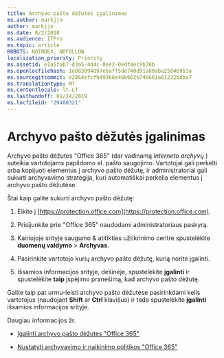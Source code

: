 ```yaml
---
title: Archyvo pašto dėžutės įgalinimas
ms.author: markjjo
author: markjjo
ms.date: 8/2/2018
ms.audience: ITPro
ms.topic: article
ROBOTS: NOINDEX, NOFOLLOW
localization_priority: Priority
ms.assetid: e1a5fab7-d3a5-4d4c-8ee2-0edf4ec9b76b
ms.openlocfilehash: 1e883894d97e6aff5de740d91a80aba25846953a
ms.sourcegitcommit: e2864efcfb493b6e46b662b746661a61232bdba7
ms.translationtype: MT
ms.contentlocale: lt-LT
ms.lasthandoff: 01/24/2019
ms.locfileid: "29480321"
---
```

# <a name="enable-an-archive-mailbox"></a>Archyvo pašto dėžutės įgalinimas

Archyvo pašto dėžutes "Office 365" (dar vadinamą *Interneto archyvų* ) suteikia vartotojams papildomo el. pašto saugojimo. Vartotojai gali perkelti arba kopijuoti elementus į archyvo pašto dėžutę, ir administratoriai gali sukurti archyvavimo strategija, kuri automatiškai perkelia elementus į archyvo pašto dėžutėse. 
  
Štai kaip galite sukurti archyvo pašto dėžutę:
  
1. Eikite į [https://protection.office.com](https://protection.office.com).
    
2. Prisijunkite prie "Office 365" naudodami administratoriaus paskyrą.
    
3. Kairiojoje srityje saugumo &amp; atitikties užtikrinimo centre spustelėkite **duomenų valdymo** \> **Archyvas**.
    
4. Pasirinkite vartotojo kurių archyvo pašto dėžutę, kurią norite įgalinti.
    
5. Išsamios informacijos srityje, dešinėje, spustelėkite **įgalinti** ir spustelėkite **taip** įspėjimo pranešimą, kad archyvo pašto dėžutę. 
    
Galite taip pat urmu-leisti archyvo pašto dėžutėse pasirinkdami kelis vartotojus (naudojant **Shift** ar **Ctrl** klavišus) ir tada spustelėkite **įgalinti** išsamios informacijos srityje. 
  
Daugiau informacijos žr.
  
- [Įgalinti archyvo pašto dėžutes "Office 365"](https://support.office.com/article/enable-archive-mailboxes-in-the-office-365-security-compliance-center-268a109e-7843-405b-bb3d-b9393b2342ce)
    
- [Nustatyti archyvavimo ir naikinimo politikos "Office 365"](https://support.office.com/article/Set-up-an-archive-and-deletion-policy-for-mailboxes-in-your-Office-365-organization-ec3587e4-7b4a-40fb-8fb8-8aa05aeae2ce)
    

